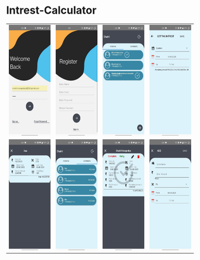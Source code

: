 # Intrest-Calculator
<table>
 <tr>
  <td><img src = "https://github.com/ShahilMangroliya/Intrest-Calculator/blob/main/images/photo_2021-05-11_13-29-43.jpg?raw=true" width="150" height="300"></td>
  <td><img src = "https://github.com/ShahilMangroliya/Intrest-Calculator/blob/main/images/photo_2021-05-11_13-29-44.jpg?raw=true" width="150" height="300"></td>
  <td><img src = "https://github.com/ShahilMangroliya/Intrest-Calculator/blob/main/images/photo_2021-05-11_13-29-37.jpg?raw=true" width="150" height="300"></td>
  <td><img src = "https://github.com/ShahilMangroliya/Intrest-Calculator/blob/main/images/photo_2021-05-11_13-29-39.jpg?raw=true" width="150" height="300"></td>
 
</tr> 
<tr>
  <td><img src = "https://github.com/ShahilMangroliya/Intrest-Calculator/blob/main/images/photo_2021-05-11_13-29-36.jpg?raw=true" width="150" height="300"></td>
  <td><img src = "https://github.com/ShahilMangroliya/Intrest-Calculator/blob/main/images/photo_2021-05-11_13-29-40%20(2).jpg?raw=true" width="150" height="300"></td>
  <td><img src = "https://github.com/ShahilMangroliya/Intrest-Calculator/blob/main/images/photo_2021-05-11_13-29-41.jpg?raw=true" width="150" height="300"></td>
  <td><img src = "https://github.com/ShahilMangroliya/Intrest-Calculator/blob/main/images/photo_2021-05-11_13-29-42.jpg?raw=true" width="150" height="300"></td>
</tr>
 </table>
